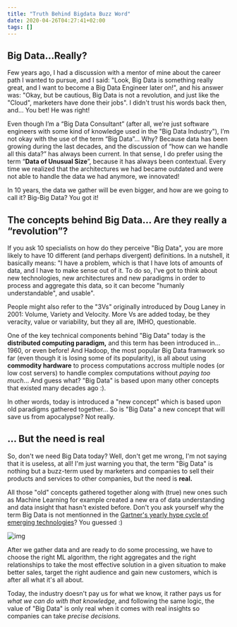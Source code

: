 ```yaml
---
title: "Truth Behind Bigdata Buzz Word"
date: 2020-04-26T04:27:41+02:00
tags: []
---
```

## Big Data…Really?

Few years ago, I had a discussion with a mentor of mine about the career path I wanted to pursue, and I said: "Look, Big Data is something really great, and I want to become a Big Data Engineer later on!", and his answer was: "Okay, but be cautious, Big Data is not a revolution, and just like the "Cloud", marketers have done their jobs". I didn't trust his words back then, and... You bet! He was right!

Even though I’m a “Big Data Consultant” (after all, we're just software engineers with some kind of knowledge used in the "Big Data Industry"), I’m not okay with the use of the term “Big Data”… Why? Because data has been growing during the last decades, and the discussion of “how can we handle all this data?” has always been current. In that sense, I do prefer using the term “**Data of Unusual Size**”, because it has always been contextual. Every time we realized that the architectures we had became outdated and were not able to handle the data we had anymore, we innovated!

In 10 years, the data we gather will be even bigger, and how are we going to call it? Big-Big Data? You got it!

##  The concepts behind Big Data... Are they really a “revolution”?

If you ask 10 specialists on how do they perceive "Big Data", you are more likely to have 10 different (and perhaps divergent) definitions. In a nutshell, it basically means: "I have a problem, which is that I have lots of amounts of data, and I have to make sense out of it. To do so, I've got to think about new technologies, new architectures and new paradigms in order to process and aggregate this data, so it can become "humanly understandable", and usable".

People might also refer to the "3Vs" originally introduced by Doug Laney in 2001: Volume, Variety and Velocity. More Vs are added today, be they veracity, value or variability, but they all are, IMHO, questionable.

One of the key technical components behind "Big Data" today is the **distributed computing paradigm,** and this term has been introduced in... 1960, or even before! And Hadoop, the most popular Big Data framwork so far (even though it is losing some of its popularity), is all about using **commodity hardware** to process computations accross multiple nodes (or low cost servers) to handle complex computations without *paying too much*... And guess what? "Big Data" is based upon many other concepts that existed many decades ago :).

In other words, today is introduced a "new concept" which is based upon old paradigms gathered together... So is "Big Data" a new concept that will save us from apocalypse? Not really.

## … But the need is real

So, don't we need Big Data today? Well, don't get me wrong, I'm not saying that it is useless, at all! I'm just warning you that, the term "Big Data" is nothing but a buzz-term used by marketers and companies to sell their products and services to other companies, but the need is **real.**

All those "old" concepts gathered together along with (true) new ones such as Machine Learning for example created a new era of data understanding and data insight that hasn't existed before. Don't you ask yourself why the term Big Data is not mentionned in the [Gartner's yearly hype cycle of emerging technologies](http://na2.www.gartner.com/imagesrv/newsroom/images/emerging-tech-hc-2016.png)? You guessed :)

![img](https://media-exp1.licdn.com/dms/image/C5612AQGja0C8wQioXA/article-inline_image-shrink_1000_1488/0?e=1593648000&v=beta&t=KLeLMNbWqqA-Vxz8-jpxpe-eflXib9OkX-ikRaLDvtQ)



After we gather data and are ready to do some processing, we have to choose the right ML algorithm, the right aggregates and the right relationships to take the most effective solution in a given situation to make better sales, target the right audience and gain new customers, which is after all what it's all about.

Today, the industry doesn't pay us for what we know, it rather pays us for *what we can do with that knowledge*, and following the same logic, the value of "Big Data" is only real when it comes with real insights so companies can take *precise decisions.*
